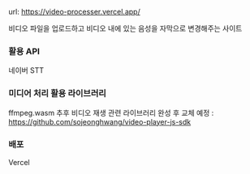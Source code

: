 url: https://video-processer.vercel.app/

비디오 파일을 업로드하고 비디오 내에 있는 음성을 자막으로 변경해주는 사이트

### 활용 API

네이버 STT

### 미디어 처리 활용 라이브러리

ffmpeg.wasm
추후 비디오 재생 관련 라이브러리 완성 후 교체 예정 : https://github.com/sojeonghwang/video-player-js-sdk

### 배포

Vercel
